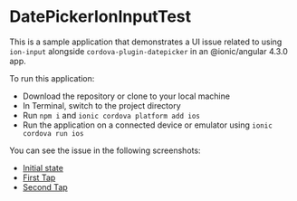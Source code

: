 # DatePickerIonInputTest

This is a sample application that demonstrates a UI issue related to using `ion-input` alongside `cordova-plugin-datepicker` in an @ionic/angular 4.3.0 app.

To run this application:

- Download the repository or clone to your local machine
- In Terminal, switch to the project directory
- Run `npm i` and `ionic cordova platform add ios`
- Run the application on a connected device or emulator using `ionic cordova run ios`

You can see the issue in the following screenshots:

- [Initial state](initial_state.PNG)
- [First Tap](first_tap.PNG)
- [Second Tap](second_tap.PNG)